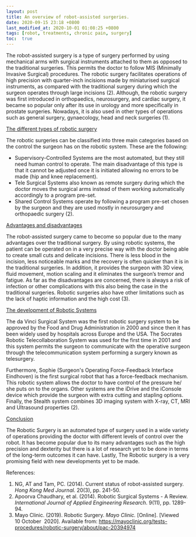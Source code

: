 ```yaml
---
layout: post
title: An overview of robot-assisted surgeries. 
date: 2020-09-15 23:18 +0800
last_modified_at: 2020-10-01 01:08:25 +0800
tags: [robot, treatments, chronic pain, surgery]
toc:  true
---
```

<p>The robot-assisted surgery is a type of surgery performed by using mechanical arms with surgical instruments attached to them as opposed to the traditional surgeries. This permits the doctor to follow MIS (Minimally Invasive Surgical) procedures. The robotic surgery facilitates operations of high precision with quarter-inch incisions made by miniaturised surgical instruments, as compared with the traditional surgery during which the surgeon operates through large incisions (2). Although, the robotic surgery was first introduced in orthopaedics, neurosurgery, and cardiac surgery, it became so popular only after its use in urology and more specifically in prostate surgeries. Nowadays, it is also used in other types of operations such as general surgery, gynaecology, head and neck surgeries (1).</p>
<p><u>The different types of robotic surgery</u></p>
<p>The robotic surgeries can be classified into three main categories based on the control the surgeon has on the robotic system. These are the following:</p>
<ul>
<li>Supervisory-Controlled Systems are the most automated, but they still need human control to operate. The main disadvantage of this type is that it cannot be adjusted once it is initiated allowing no errors to be made (hip and knee replacement).</li>
<li>Tele Surgical Systems also known as remote surgery during which the doctor moves the surgical arms instead of them working automatically accordingly to a program pre-set.</li>
<li>Shared Control Systems operate by following a program pre-set chosen by the surgeon and they are used mostly in neurosurgery and orthopaedic surgery (2).</li>
</ul>
<p><u>Advantages and disadvantages</u></p>
<p>The robot-assisted surgery came to become so popular due to the many advantages over the traditional surgery. By using robotic systems, the patient can be operated on in a very precise way with the doctor being able to create small cuts and delicate incisions. There is less blood in the incision, less noticeable marks and the recovery is often quicker than it is in the traditional surgeries. In addition, it provides the surgeon with 3D view, fluid movement, motion scaling and it eliminates the surgeon&rsquo;s tremor and fatigue. As far as the disadvantages are concerned, there is always a risk of infection or other complications with this also being the case in the traditional surgeries. Robotic surgeries also have other limitations such as the lack of haptic information and the high cost (3).</p>
<p><u>The development of Robotic Systems</u></p>
<p>The da Vinci Surgical System was the first robotic surgery system to be approved by the Food and Drug Administration in 2000 and since then it has been widely used by hospitals across Europe and the USA. The Socrates Robotic Telecollaboration System was used for the first time in 2001 and this system permits the surgeon to communicate with the operative surgeon through the telecommunication system performing a surgery known as telesurgery.</p>
<p>Furthermore, Sophie (Surgeon's Operating Force-Feedback Interface Eindhoven) is the first surgical robot that has a force-feedback mechanism. This robotic system allows the doctor to have control of the pressure he/ she puts on to the organs. Other systems are the iDrive and the iConsole device which provide the surgeon with extra cutting and stapling options. Finally, the Stealth system combines 3D imaging system with X-ray, CT, MRI and Ultrasound properties (2).</p>
<p><u>Conclusion</u></p>
<p>The Robotic Surgery is an automated type of surgery used in a wide variety of operations providing the doctor with different levels of control over the robot. It has become popular due to its many advantages such as the high precision and dexterity but there is a lot of research yet to be done in terms of the long-term outcomes it can have. Lastly, The Robotic surgery is a very promising field with new developments yet to be made.</p>
<p>References:</p>
<ol>
<li><span>NG, AT and Tam, PC. (2014). Current status of robot-assisted surgery. <em>Hong Kong Med Journal.</em> 20(3), pp. 241-50.</span></li>
<li>Apoorva Chaudhary, et al. (2014). Robotic Surgical Systems - A Review. <em>International Journal of Applied Engineering Research</em>. 9(11), pp. 1289-94.</li>
<li><span>Mayo Clinic. (2019). Robotic Surgery.<em> Mayo Clinic.</em> [Online]. [Viewed 10&nbsp;October&nbsp; 2020]. Available from: </span><a href="https://www.mayoclinic.org/tests-procedures/robotic-surgery/about/pac-20394974">https://mayoclinic.org/tests-procedures/robotic-surgery/about/pac-20394974</a></li>
</ol>